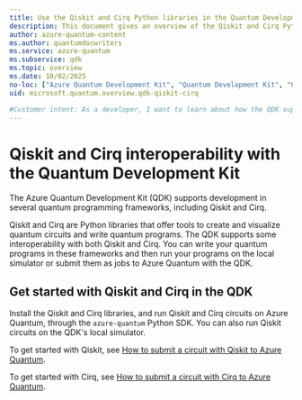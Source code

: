 ```yaml
---
title: Use the Qiskit and Cirq Python libraries in the Quantum Development Kit
description: This document gives an overview of the Qiskit and Cirq Python libraries, and how the QDK supports these features.
author: azure-quantum-content
ms.author: quantumdocwriters
ms.service: azure-quantum
ms.subservice: qdk
ms.topic: overview
ms.date: 10/02/2025
no-loc: ["Azure Quantum Development Kit", "Quantum Development Kit", "QDK", "Visual Studio Code", "VS Code", "IntelliSense", "CodeLens", "Jupyter Notebook", "AI", "Copilot", "Microsoft's", "Q#", "OpenQASM", "Qiskit", "Cirq", "Python", "Circuit Editor", "IBM", "Google", "SDK", "azure-quantum", "QDK's"]
uid: microsoft.quantum.overview.qdk-qiskit-cirq

#Customer intent: As a developer, I want to learn about how the QDK supports other quantum programming frameworks, like Qiskit and Cirq.
---
```


# Qiskit and Cirq interoperability with the Quantum Development Kit

The Azure Quantum Development Kit (QDK) supports development in several quantum programming frameworks, including Qiskit and Cirq.

Qiskit and Cirq are Python libraries that offer tools to create and visualize quantum circuits and write quantum programs. The QDK supports some interoperability with both Qiskit and Cirq. You can write your quantum programs in these frameworks and then run your programs on the local simulator or submit them as jobs to Azure Quantum with the QDK.

## Get started with Qiskit and Cirq in the QDK

Install the Qiskit and Cirq libraries, and run Qiskit and Cirq circuits on Azure Quantum, through the `azure-quantum` Python SDK. You can also run Qiskit circuits on the QDK's local simulator.

To get started with Qiskit, see [How to submit a circuit with Qiskit to Azure Quantum](xref:microsoft.quantum.quickstarts.computing.qiskit).

To get started with Cirq, see [How to submit a circuit with Cirq to Azure Quantum](xref:microsoft.quantum.quickstarts.computing.cirq).
